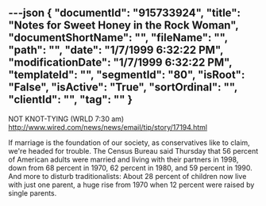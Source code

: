 ---json
{
  "documentId": "915733924",
  "title": "Notes for Sweet Honey in the Rock Woman",
  "documentShortName": "",
  "fileName": "",
  "path": "",
  "date": "1/7/1999 6:32:22 PM",
  "modificationDate": "1/7/1999 6:32:22 PM",
  "templateId": "",
  "segmentId": "80",
  "isRoot": "False",
  "isActive": "True",
  "sortOrdinal": "",
  "clientId": "",
  "tag": ""
}
---

NOT KNOT-TYING (WRLD 7:30 am) 
http://www.wired.com/news/news/email/tip/story/17194.html 

If marriage is the foundation of our society, as 
conservatives like to claim, we're headed for trouble. The 
Census Bureau said Thursday that 56 percent of American 
adults were married and living with their partners in 1998, 
down from 68 percent in 1970, 62 percent in 1980, and 59 
percent in 1990. And more to disturb traditionalists: About 
28 percent of children now live with just one parent, a huge 
rise from 1970 when 12 percent were raised by 
single parents.
